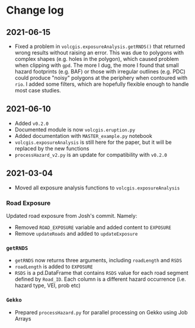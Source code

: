 # Change log

## 2021-06-15

- Fixed a problem in `volcgis.exposureAnalysis.getRNDS()` that returned wrong results without raising an error. This was due to polygons with complex shapes (e.g. holes in the polygon), which caused problem when clipping with `gpd`. The more I dug, the more I found that small hazard footprints (e.g. BAF) or those with irregular outlines (e.g. PDC) could produce "noisy" polygons at the periphery when contoured with `rio`. I added some filters, which are hopefully flexible enough to handle most case studies.

## 2021-06-10

- Added `v0.2.0`
- Documented module is now `volcgis.eruption.py`
- Added documentation with `MASTER_example.py` notebook
- `volcgis.exposureAnalysis` is still here for the paper, but it will be replaced by the new functions
- `processHazard_v2.py` is an update for compatibility with `v0.2.0`

## 2021-03-04

- Moved all exposure analysis functions to `volcgis.exposureAnalysis`

### Road Exposure
Updated road exposure from Josh's commit. Namely:
- Removed `ROAD_EXPOSURE` variable and added content to `EXPOSURE`
- Remove `updateRoads` and added to `updateExposure`

### `getRNDS`
- `getRNDS` now returns three arguments, including `roadLength` and `RSDS`
- `roadLength` is added to `EXPOSURE`
- `RSDS` is a pd.DataFrame that contains `RSDS` value for each road segment defined by `Road_ID`. Each column is a different hazard occurrence (i.e. hazard type, VEI, prob etc)

### `Gekko`
- Prepared `processHazard.py` for parallel processing on Gekko using Job Arrays